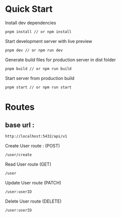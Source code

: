 # Quick Start

Install dev dependencies

```sh
pnpm install // or npm install
```

Start development server with live preview

```sh
pnpm dev // or npm run dev
```

Generate build files for production server in dist folder

```sh
pnpm build // or npm run build
```

Start server from production build

```sh
pnpm start // or npm run start
```

# Routes

## base url :

```sh
http://localhost:5432/api/v1
```

Create User route : (POST)

```sh
/user/create
```

Read User route (GET)

```sh
/user
```

Update User route (PATCH)

```sh
/user:userID
```

Delete User route (DELETE)

```sh
/user:userID
```
